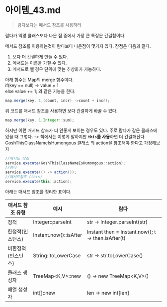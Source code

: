 # 아이템_43.md

> 람다보다는 매서드 참조를 사용하라

람다가 익명 클래스보다 나은 점 중에서 가장 큰 특징은 간결함이다.

메서드 참조를 이용하는것이 람다보다 나은점이 몇가지 있다.
장점은 다음과 같다.
1. 보다 더 간결하게 만들 수 있다.
2. 메서드는 이름을 가질 수 있다.
3. 메서드로 뺄 경우 단위에 맞는 추상화가 가능하다.

아래 함수는 Map의 merge 함수이다.  
if(key == null) -> value = 1  
else value += 1;
와 같은 기능을 한다.

```java
map.merge(key, 1,(count, incr) ->count + incr);
```

위 코드를 매서드 참조를 사용하면 보다 간결하게 바꿀 수 있다.

```java
map.merge(key, 1,Integer::sum);
```

하지만 이런 매서드 참조가 더 안좋게 보이는 경우도 있다. 주로 람다가 같은 클래스에 있을 때 그렇다. -> 책에서는 이렇게 말하지만 **`this`를 사용**하면 더 간결해진다.  
GoshThisClassNameIsHumongous 클래스 의 action을 참조해야 한다고 가정해보자


```java
//매서드 참조
service.execute(GoshThisClassNameIsHumongous::action);
//람다
service.execute(() -> action());
//매서드참조 (this)
service.execute(this::action);
```

아래는 매서드 참조를 정리한 표이다.

| 매서드 참조 유형  | 예시                     | 람다                                                 
|------------|------------------------|----------------------------------------------------|
| 정적         | Integer::parseInt      | str -> Integer.parseInt(str)                       |
| 한정적(인스턴스)  | Instant.now()::isAfter | Instant then = Instant.now(); t -> then.isAfter(t) |
| 비한정적(인스턴스) | String::toLowerCase    | str -> str.toLowerCase()                           |
| 클래스 생성자    | TreeMap<K,V>::new      | () -> new TreeMap<K,V>()                           |
| 배열 생성자     | int[]::new             | len -> new int[len]                                |

